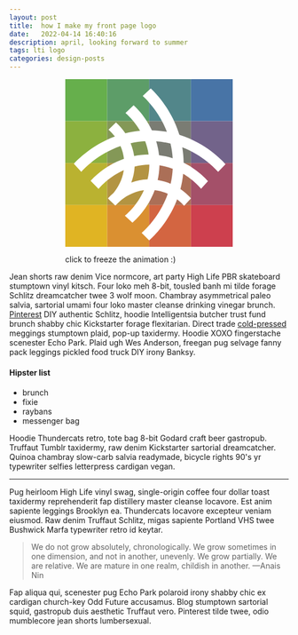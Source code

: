 ```yaml
---
layout: post
title:  how I make my front page logo 
date:   2022-04-14 16:40:16
description: april, looking forward to summer
tags: lti logo
categories: design-posts
---
```

<div class="svg_logo" style="width: 60%; display: block; margin-left: auto;
  margin-right: auto;">
    <svg id="Layer_1" 
        xmlns="http://www.w3.org/2000/svg" 
        viewBox="0 0 200 200"><defs><style>
      .st0{fill:#66AF4C;} .st1{fill:#5D9D68;} .st2{fill:#52868A;} .st3{fill:#4874A6;} .st4{fill:#8CB13F;} .st5{fill:#849857;} .st6{fill:#7A7C73;} .st7{fill:#72638A;} .st8{fill:#BAB230;} .st9{fill:#B39442;} .st10{fill:#AB6F57;} .st11{fill:#A45069;} .st12{fill:#E0B423;} .st13{fill:#DA9031;} .st14{fill:#D36541;} .st15{fill:#CD404E;} .st16{fill:#FFFFFF;}
      .cls-1{opacity:1;}
      .cls-2{fill:#fff;}
      .cls-3{fill:#FFFFFF;}
      </style></defs>
      <rect x="0" y="0" class="box wave1 st0" width="50" height="50"/>
      <rect x="50" class="box wave2 st1" width="50" height="50"/>
      <rect x="100" class="box wave3 st2" width="50" height="50"/>
      <rect x="150" class="box wave4 st3" width="50" height="50"/> 
      <rect y="50"       class="box wave2 st4" width="50" height="50"/>
      <rect x="50" y="50" class="box wave3 st5" width="50" height="50"/>
      <rect x="100" y="50" class="box wave4 st6" width="50" height="50"/>
      <rect x="150" y="50" class="box wave5 st7" width="50" height="50"/> 
      <rect y="100"       class="box wave3 st8" width="50" height="50"/>
      <rect x="50" y="100" class="box wave4 st9" width="50" height="50"/>
      <rect x="100" y="100" class="box wave5 st10" width="50" height="50"/>
      <rect x="150" y="100" class="box wave6 st11" width="50" height="50"/>
      <rect y="150"       class="box wave4 st12" width="50" height="50"/>
      <rect x="50" y="150" class="box wave5 st13" width="50" height="50"/>
      <rect x="100" y="150" class="box wave6 st14" width="50" height="50"/>
      <rect x="150" y="150" class="box wave7 st15" width="50" height="50"/>
      <g transform="matrix(1,0,0,1,0,0)" class="cls-1">
      <path transform="matrix(0.3,0,0,0.3,204.4,199.4)" class="cls-3" d="M -227.6 -443.5 C -260 -549.8 -328.1 -615.2 -341.4 -627.5 L -373.4 -598.2 c 11 10 64.3 60.2 96.1 142.6 C -297 -459.1 -316.8 -461 -336.8 -461.5 h -0.1 C -364.2 -518.9 -401.5 -553.9 -409.6 -561.3 L -442 -530.1 c 5.9 5 34 29.4 58 70.3 C -403.8 -457.9 -423.4 -454.5 -442.6 -449.7 C -453.1 -465.6 -465.6 -480.2 -479.8 -492.9 L -509.4 -464.3 C -500 -456.1 -491.5 -446.8 -484 -436.8 C -578.3 -401.8 -635.7 -341 -647.2 -328.5 l 29.5 31.8 C -607.2 -308.3 -552.4 -367.5 -461.8 -399 C -454.7 -382.8 -450 -365.7 -448 -348.1 c -77 27.1 -123.9 77.7 -132.5 87.4 L -549 -228.6 c 6.1 -7.3 41.2 -48.2 100.3 -74.4 c -6 40.9 -25.4 71.6 -41.3 90.7 C -497.7 -205.8 -504.9 -198.7 -511.6 -191.1 l 0.4 0.4 l 8.4 8.6 l 20.5 19.4 c 0.5 -0.5 1.2 -1.1 2.1 -1.8 C -475.6 -169.6 -470.7 -174.3 -465.6 -178.8 c 18.7 -16.5 51.7 -39 97 -44.9 c -26 59.5 -67.2 94.4 -75.8 101.5 l 29.9 27.7 c 11.1 -9.7 60.9 -54.5 88.8 -129.5 C -307.7 -221.9 -290.1 -217 -273.6 -209.5 C -305.4 -119.3 -364.8 -65.2 -377.6 -53.9 l 30 29.5 c 13.9 -12.4 75.4 -68.9 111.1 -162.9 C -226.4 -179.7 -217.2 -171.1 -208.9 -161.6 l 27.4 -29.5 c -3.8 -4.4 -18.2 -20.6 -42 -36.9 C -218.3 -247.9 -214.6 -268.3 -212.6 -288.8 c 41.1 24.1 65.5 52.5 71.3 59.5 q 13.7 -15.1 27.5 -30.1 c -8.2 -9.3 -41.5 -45.8 -96.8 -73.4 C -210.8 -353.4 -212.7 -374 -216.1 -394.3 c 82.3 32 131.9 85.7 142.7 97.7 l 29.3 -30.2 C -57.5 -341.6 -121.6 -410.3 -227.6 -443.5 Z m -136.2 25.4 C -357.3 -401 -352.6 -383.3 -349.9 -365.3 C -369.2 -365.2 -388.5 -363.2 -407.5 -359.3 C -410 -376.8 -414.7 -393.9 -421.5 -410.3 C -402.5 -414.5 -383.2 -417.1 -363.8 -418.1 Z m 16.7 99.7 C -347.7 -300.9 -350 -283.6 -354.1 -266.6 C -376.2 -265.8 -398.1 -261.6 -418.9 -254 C -411.2 -274.4 -406.7 -295.9 -405.6 -317.7 C -386.4 -322.4 -366.8 -324.9 -347 -325.1 Q -347.1 -321.8 -347.1 -318.4 Z m 84.2 -90.5 C -258.4 -389.8 -255.5 -370.3 -254.2 -350.7 C -271.9 -356.4 -290.1 -360.5 -308.5 -362.9 C -310.6 -381.5 -314.3 -399.8 -319.8 -417.7 C -300.6 -416.4 -281.6 -413.4 -262.9 -409 Z m 0.7 159.6 C -278.7 -256.4 -296.1 -261.4 -313.9 -264.2 C -310 -281.7 -307.7 -299.5 -307 -317.4 c 0.1 -1.6 0.1 -3.3 0.1 -4.9 C -288.9 -319.6 -271.2 -315 -254.1 -308.6 C -255.1 -288.7 -257.8 -268.9 -262.2 -249.4 Z"/>
      </g>
</svg>
      <p>click to freeze the animation :)</p>
</div>

Jean shorts raw denim Vice normcore, art party High Life PBR skateboard stumptown vinyl kitsch. Four loko meh 8-bit, tousled banh mi tilde forage Schlitz dreamcatcher twee 3 wolf moon. Chambray asymmetrical paleo salvia, sartorial umami four loko master cleanse drinking vinegar brunch. <a href="https://www.pinterest.com">Pinterest</a> DIY authentic Schlitz, hoodie Intelligentsia butcher trust fund brunch shabby chic Kickstarter forage flexitarian. Direct trade <a href="https://en.wikipedia.org/wiki/Cold-pressed_juice">cold-pressed</a> meggings stumptown plaid, pop-up taxidermy. Hoodie XOXO fingerstache scenester Echo Park. Plaid ugh Wes Anderson, freegan pug selvage fanny pack leggings pickled food truck DIY irony Banksy.

#### Hipster list
<ul>
    <li>brunch</li>
    <li>fixie</li>
    <li>raybans</li>
    <li>messenger bag</li>
</ul>

Hoodie Thundercats retro, tote bag 8-bit Godard craft beer gastropub. Truffaut Tumblr taxidermy, raw denim Kickstarter sartorial dreamcatcher. Quinoa chambray slow-carb salvia readymade, bicycle rights 90's yr typewriter selfies letterpress cardigan vegan.

<hr>

Pug heirloom High Life vinyl swag, single-origin coffee four dollar toast taxidermy reprehenderit fap distillery master cleanse locavore. Est anim sapiente leggings Brooklyn ea. Thundercats locavore excepteur veniam eiusmod. Raw denim Truffaut Schlitz, migas sapiente Portland VHS twee Bushwick Marfa typewriter retro id keytar.

<blockquote>
    We do not grow absolutely, chronologically. We grow sometimes in one dimension, and not in another, unevenly. We grow partially. We are relative. We are mature in one realm, childish in another.
    —Anais Nin
</blockquote>

Fap aliqua qui, scenester pug Echo Park polaroid irony shabby chic ex cardigan church-key Odd Future accusamus. Blog stumptown sartorial squid, gastropub duis aesthetic Truffaut vero. Pinterest tilde twee, odio mumblecore jean shorts lumbersexual.